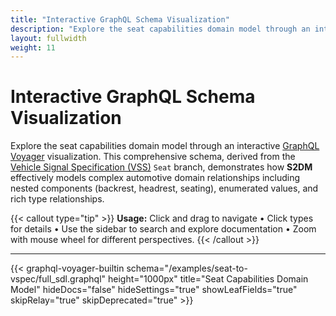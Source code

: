 ```yaml
---
title: "Interactive GraphQL Schema Visualization"
description: "Explore the seat capabilities domain model through an interactive GraphQL Voyager visualization"
layout: fullwidth
weight: 11
---
```


# Interactive GraphQL Schema Visualization

Explore the seat capabilities domain model through an interactive [GraphQL Voyager](https://github.com/graphql-kit/graphql-voyager) visualization. This comprehensive schema, derived from the [Vehicle Signal Specification (VSS)](https://covesa.github.io/vehicle_signal_specification/) `Seat` branch, demonstrates how **S2DM** effectively models complex automotive domain relationships including nested components (backrest, headrest, seating), enumerated values, and rich type relationships.

{{< callout type="tip" >}}
**Usage:** Click and drag to navigate • Click types for details • Use the sidebar to search and explore documentation • Zoom with mouse wheel for different perspectives.
{{< /callout >}}

---

{{< graphql-voyager-builtin schema="/examples/seat-to-vspec/full_sdl.graphql" height="1000px" title="Seat Capabilities Domain Model" hideDocs="false" hideSettings="true" showLeafFields="true" skipRelay="true" skipDeprecated="true" >}}


